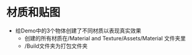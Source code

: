 # 材质和贴图
- 给Demo中的3个物体创建了不同材质以表现真实效果
  - 创建的所有材质在/Material and Texture/Assets/Material 文件夹里
  - /Build文件夹为打包文件夹


